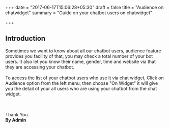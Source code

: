 +++
date = "2017-06-17T15:06:28+05:30"
draft = false
title = "Audience on chatwidget"
summary = "Guide on your chatbot users on chatwidget"

+++

<section markdown=1 id="intro-section" class="doc-section">


<h2>Introduction</h2>

Sometimes we want to know about all our chatbot users, audience feature provides you facility of that, you may check a total number of your bot users. It also let you know their name, gender, time and website via that they are accessing your chatbot.
<br /> <br/>
To access the list of your chatbot users who use it via chat widget, Click on Audience option from the left menu, then choose "On Widget" it will give you the detail of your all users who are using your chatbot from the chat widget.

<br /><br />
Thank You.<br />
<b>By Admin</b>


</section>
